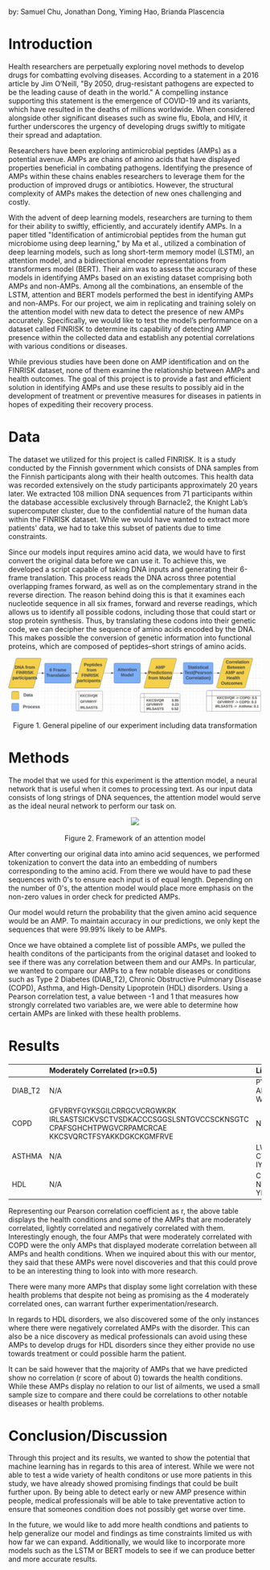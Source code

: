 by: Samuel Chu, Jonathan Dong, Yiming Hao, Brianda Plascencia

# Introduction

Health researchers are perpetually exploring novel methods to develop drugs for combatting evolving diseases. According to a statement in a 2016 article by Jim O’Neill, "By 2050, drug-resistant pathogens are expected to be the leading cause of death in the world." A compelling instance supporting this statement is the emergence of COVID-19 and its variants, which have resulted in the deaths of millions worldwide. When considered alongside other significant diseases such as swine flu, Ebola, and HIV, it further underscores the urgency of developing drugs swiftly to mitigate their spread and adaptation. 

Researchers have been exploring antimicrobial peptides (AMPs) as a potential avenue. AMPs are chains of amino acids that have displayed properties beneficial in combating pathogens. Identifying the presence of AMPs within these chains enables researchers to leverage them for the production of improved drugs or antibiotics. However, the structural complexity of AMPs makes the detection of new ones challenging and costly.

With the advent of deep learning models, researchers are turning to them for their ability to swiftly, efficiently, and accurately identify AMPs. In a paper titled "Identification of antimicrobial peptides from the human gut microbiome using deep learning," by Ma et al., utilized a combination of deep learning models, such as long short-term memory model (LSTM), an attention model, and a bidirectional encoder representations from transformers model (BERT). Their aim was to assess the accuracy of these models in identifying AMPs based on an existing dataset comprising both AMPs and non-AMPs. Among all the combinations, an ensemble of the LSTM, attention and BERT models performed the best in identifying AMPs and non-AMPs. For our project, we aim in replicating and training solely on the attention model with new data to detect the presence of new AMPs accurately. Specifically, we would like to test the model’s performance on a dataset called FINRISK to determine its capability of detecting AMP presence within the collected data and establish any potential correlations with various conditions or diseases.

While previous studies have been done on AMP identification and on the FINRISK dataset, none of them examine the relationship between AMPs and health outcomes. The goal of this project is to provide a fast and efficient solution in identifying AMPs and use these results to possibly aid in the development of treatment or preventive measures for diseases in patients in hopes of expediting their recovery process.

# Data

The dataset we utilized for this project is called FINRISK. It is a study conducted by the Finnish government which consists of DNA samples from the Finnish participants along with their health outcomes. This health data was recorded extensively on the study participants approximately 20 years later. We extracted 108 million DNA sequences from 71 participants within the database accessible exclusively through Barnacle2, the Knight Lab’s supercomputer cluster, due to the confidential nature of the human data within the FINRISK dataset. While we would have wanted to extract more patients' data, we had to take this subset of patients due to time constraints.

Since our models input requires amino acid data, we would have to first convert the original data before we can use it. To achieve this, we developed a script capable of taking DNA inputs and generating their 6-frame translation. This process reads the DNA across three potential overlapping frames forward, as well as on the complementary strand in the reverse direction. The reason behind doing this is that it examines each nucleotide sequence in all six frames, forward and reverse readings, which allows us to identify all possible codons, including those that could start or stop protein synthesis. Thus, by translating these codons into their genetic code, we can decipher the sequence of amino acids encoded by the DNA. This makes possible the conversion of genetic information into functional proteins, which are composed of peptides–short strings of amino acids.  

<p align="center">
  <img src="assets/model_pipeline.png" />
</p>
<p style="text-align:center">Figure 1. General pipeline of our experiment including data transformation</p>

# Methods

The model that we used for this experiment is the attention model, a neural network that is useful when it comes to processing text. As our input data consists of long strings of DNA sequences, the attention model would serve as the ideal neural network to perform our task on.

<p align="center">
  <img src="https://miro.medium.com/v2/resize:fit:1400/1*7pPAgaX58QkKnm0MO28X4Q.png" />
</p>
<p style="text-align:center">Figure 2. Framework of an attention model</p>

After converting our original data into amino acid sequences, we performed tokenization to convert the data into an embedding of numbers corresponding to the amino acid. From there we would have to pad these sequences with 0's to ensure each input is of equal length. Depending on the number of 0's, the attention model would place more emphasis on the non-zero values in order check for predicted AMPs.

Our model would return the probability that the given amino acid sequence would be an AMP. To maintain accuracy in our predictions, we only kept the sequences that were 99.99% likely to be AMPs. 

Once we have obtained a complete list of possible AMPs, we pulled the health conditons of the participants from the original dataset and looked to see if there was any correlation between them and our AMPs. In particular, we wanted to compare our AMPs to a few notable diseases or conditions such as Type 2 Diabetes (DIAB_T2), Chronic Obstructive Pulmonary Disease (COPD), Asthma, and High-Density Lipoprotein (HDL) disorders. Using a Pearson correlation test, a value between -1 and 1 that measures how strongly correlated two variables are, we were able to determine how certain AMPs are linked with these health problems. 

# Results

|              | Moderately Correlated (r>=0.5) | Lightly Correlated (0.3<r<0.5) | Negatively Correlated (r<0.0) |
|:-------------|:----------------------------|:--------------------------------------------|:------------------------------|
| DIAB_T2      | N/A| PYRKWCNNSCCVEGVAVWCPNCDNG<br>AERIPRCDQQAAGQGCGRGVCRFRRCGGKAW<br>WKWPGNSIRCSAVRRQTWYRSAWCCSAWTW  | N/A |
| COPD         | GFVRRYFGYKSGILCRRGCVCRGWKRK<br>IRLSASTSICKVSCTVSDKACCCSGGSLSNTGVCCSCKNSGTC<br>CPAFSGHCHTPWGVCRPAMCRCAE<br>KKCSVQRCTFSYAKKDGKCKGMFRVE   | N/A  |  N/A   |
| ASTHMA      | N/A      | LWAVCRKVCRR<br>CYRNRLCCSSCSKG<br>IYGSFKRRFGCCHLRNTC   |  N/A   |
| HDL          | N/A | CRIFKCIISICRK<br>NYFRKGFCPRNECAVH<br>YPIRGTCIKTFC  |  RDLYRSNICCIRHGYC<br>WRQGLCRWGGCR<br>RPLQHRLQRFGKKIRRRNSCQVPS   |

Representing our Pearson correlation coefficient as r, the above table displays the health conditions and some of the AMPs that are moderately correlated, lightly correlated and negatively correlated with them. Interestingly enough, the four AMPs that were moderately correlated with COPD were the only AMPs that displayed moderate correlation between all AMPs and health conditions. When we inquired about this with our mentor, they said that these AMPs were novel discoveries and that this could prove to be an interesting thing to look into with more research. 

There were many more AMPs that display some light correlation with these health problems that despite not being as promising as the 4 moderately correlated ones, can warrant further experimentation/research. 

In regards to HDL disorders, we also discovered some of the only instances where there were negatively correlated AMPs with the disorder. This can also be a nice discovery as medical professionals can avoid using these AMPs to develop drugs for HDL disorders since they either provide no use towards treatment or could possible harm the patient.

It can be said however that the majority of AMPs that we have predicted show no correlation (r score of about 0) towards the health conditions. While these AMPs display no relation to our list of ailments, we used a small sample size to compare and there could be correlations to other notable diseases or health problems. 

# Conclusion/Discussion

Through this project and its results, we wanted to show the potential that machine learning has in regards to this area of interest. While we were not able to test a wide variety of health conditons or use more patients in this study, we have already showed promising findings that could be built further upon. By being able to detect early or new AMP presence within people, medical professionals will be able to take preventative action to ensure that someones condition does not possibly get worse over time.

In the future, we would like to add more health condtions and patients to help generalize our model and findings as time constraints limited us with how far we can expand. Additionally, we would like to incorporate more models such as the LSTM or BERT models to see if we can produce better and more accurate results. 
